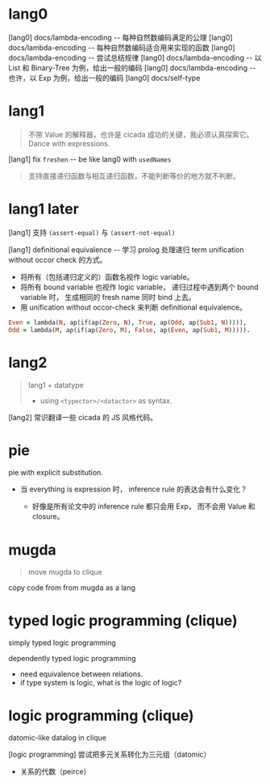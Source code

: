 # lang0

[lang0] docs/lambda-encoding -- 每种自然数编码满足的公理
[lang0] docs/lambda-encoding -- 每种自然数编码适合用来实现的函数
[lang0] docs/lambda-encoding -- 尝试总结规律
[lang0] docs/lambda-encoding -- 以 List 和 Binary-Tree 为例，给出一般的编码
[lang0] docs/lambda-encoding -- 也许，以 Exp 为例，给出一般的编码
[lang0] docs/self-type

# lang1

> 不带 Value 的解释器，也许是 cicada 成功的关键，我必须认真探索它。
> Dance with expressions.

[lang1] fix `freshen` -- be like lang0 with `usedNames`

> 支持直接递归函数与相互递归函数，不能判断等价的地方就不判断。

# lang1 later

[lang1] 支持 `(assert-equal)` 与 `(assert-not-equal)`

[lang1] definitional equivalence -- 学习 prolog 处理递归 term unification without occor check 的方式。

- 将所有（包括递归定义的）函数名视作 logic variable。
- 将所有 bound variable 也视作 logic variable，
  递归过程中遇到两个 bound variable 时，
  生成相同的 fresh name 同时 bind 上去。
- 用 unification without occor-check 来判断 definitional equivalence。

```prolog
Even = lambda(N, ap(if(ap(Zero, N), True, ap(Odd, ap(Sub1, N))))),
Odd = lambda(M, ap(if(ap(Zero, M), False, ap(Even, ap(Sub1, M))))).
```

# lang2

> lang1 + datatype
> - using `<typector>/<datactor>` as syntax.

[lang2] 常识翻译一些 cicada 的 JS 风格代码。

# pie

pie with explicit substitution.

- 当 everything is expression 时，
  inference rule 的表达会有什么变化？

  - 好像是所有论文中的 inference rule 都只会用 Exp，
    而不会用 Value 和 closure。

# mugda

> move mugda to clique

copy code from from mugda as a lang

# typed logic programming (clique)

simply typed logic programming

dependently typed logic programming

- need equivalence between relations.
- if type system is logic, what is the logic of logic?

# logic programming (clique)

datomic-like datalog in clique

[logic programming] 尝试把多元关系转化为三元组（datomic）

- 关系的代数（peirce）
